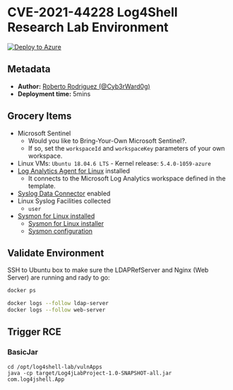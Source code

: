 # CVE-2021-44228 Log4Shell Research Lab Environment

[![Deploy to Azure](https://aka.ms/deploytoazurebutton)](https://portal.azure.com/#create/Microsoft.Template/uri/https%3A%2F%2Fraw.githubusercontent.com%2FOTRF%2FMicrosoft-Sentinel2Go%2Fmaster%2Fgrocery-list%2FLinux%2Fdemos%2FCVE-2021-44228-Log4Shell%2Fazuredeploy.json)

## Metadata

* **Author:** [Roberto Rodriguez (@Cyb3rWard0g)](https://twitter.com/Cyb3rWard0g)
* **Deployment time:** 5mins

## Grocery Items

* Microsoft Sentinel
    * Would you like to Bring-Your-Own Microsoft Sentinel?.
    * If so, set the `workspaceId` and `workspaceKey` parameters of your own workspace.
* Linux VMs: `Ubuntu 18.04.6 LTS` - Kernel release: `5.4.0-1059-azure `
* [Log Analytics Agent for Linux](https://github.com/microsoft/OMS-Agent-for-Linux) installed
    * It connects to the Microsoft Log Analytics workspace defined in the template.
* [Syslog Data Connector](https://docs.microsoft.com/en-us/azure/sentinel/connect-syslog) enabled
* Linux Syslog Facilities collected
    * `user`
* [Sysmon for Linux installed](https://github.com/Sysinternals/SysmonForLinux)
    * [Sysmon for Linux installer](https://github.com/OTRF/Blacksmith/blob/master/resources/scripts/bash/Install-Sysmon-For-Linux.sh)
    * [Sysmon configuration](https://github.com/OTRF/Blacksmith/blob/master/resources/configs/sysmon/linux/sysmon.xml)

## Validate Environment

SSH to Ubuntu box to make sure the LDAPRefServer and Nginx (Web Server) are running and rady to go:

```bash
docker ps

docker logs --follow ldap-server
docker logs --follow web-server
```

## Trigger RCE

### BasicJar

```
cd /opt/log4shell-lab/vulnApps
java -cp target/Log4jLabProject-1.0-SNAPSHOT-all.jar  com.log4jshell.App
```